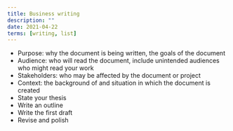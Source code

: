 ```yaml
---
title: Business writing
description: ""
date: 2021-04-22
terms: [writing, list]
---
```


- Purpose: why the document is being written, the goals of the document
- Audience: who will read the document, include unintended audiences who might read your work
- Stakeholders: who may be affected by the document or project
- Context: the background of and situation in which the document is created
- State your thesis
- Write an outline
- Write the first draft
- Revise and polish
